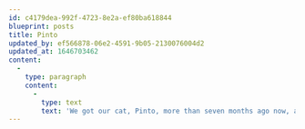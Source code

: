 ```yaml
---
id: c4179dea-992f-4723-8e2a-ef80ba618844
blueprint: posts
title: Pinto
updated_by: ef566878-06e2-4591-9b05-2130076004d2
updated_at: 1646703462
content:
  -
    type: paragraph
    content:
      -
        type: text
        text: 'We got our cat, Pinto, more than seven months ago now, and each day since then she has become lovelier and softer and more elegant and more delightful.'
---
```

